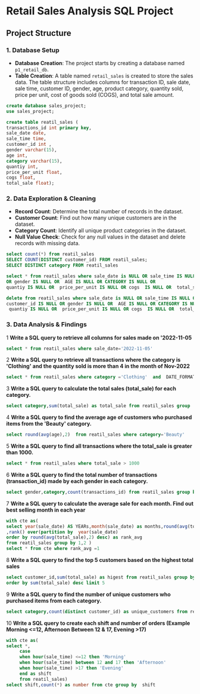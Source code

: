 # Retail Sales Analysis SQL Project

## Project Structure

### 1. Database Setup

- **Database Creation**: The project starts by creating a database named `p1_retail_db`.
- **Table Creation**: A table named `retail_sales` is created to store the sales data. The table structure includes columns for transaction ID, sale date, sale time, customer ID, gender, age, product category, quantity sold, price per unit, cost of goods sold (COGS), and total sale amount.

 ```sql
create database sales_project;
use sales_project;

create table reatil_sales (
transactions_id int primary key,	
sale_date date,
sale_time time,	
customer_id int ,
gender varchar(15),	
age int,
category varchar(15),	
quantiy int,	
price_per_unit float,
cogs float,
total_sale float);
```

### 2. Data Exploration & Cleaning

- **Record Count**: Determine the total number of records in the dataset.
- **Customer Count**: Find out how many unique customers are in the dataset.
- **Category Count**: Identify all unique product categories in the dataset.
- **Null Value Check**: Check for any null values in the dataset and delete records with missing data.

```sql
select count(*) from reatil_sales
SELECT COUNT(DISTINCT customer_id) FROM reatil_sales;
SELECT DISTINCT category FROM reatil_sales

select * from reatil_sales where sale_date is NULL OR sale_time IS NULL OR customer_id IS NULL
OR gender IS NULL OR  AGE IS NULL OR CATEGORY IS NULL OR
quantiy IS NULL OR  price_per_unit IS NULL OR cogs  IS NULL OR  total_sale IS NULL

delete from reatil_sales where sale_date is NULL OR sale_time IS NULL OR
customer_id IS NULL OR gender IS NULL OR  AGE IS NULL OR CATEGORY IS NULL OR
 quantiy IS NULL OR  price_per_unit IS NULL OR cogs  IS NULL OR  total_sale IS NULL

```

### 3. Data Analysis & Findings

 1 **Write a SQL query to retrieve all columns for sales made on '2022-11-05**
 ```sql
select * from reatil_sales where sale_date='2022-11-05'
```
2 **Write a SQL query to retrieve all transactions where the category is 'Clothing' 
and the quantity sold 
is more than 4 in the month of Nov-2022**
```sql
select * from reatil_sales where category ='Clothing'  and  DATE_FORMAT(sale_date,'%Y-%m')='2022-11' and quantiy >= 4
```
3 **Write a SQL query to calculate the total sales (total_sale) for each category.**
```sql
select category,sum(total_sale) as total_sale from reatil_sales group  by category order by 2 desc
```
4 **Write a SQL query to find the average age of customers who purchased items from the 'Beauty' category.**
```sql
select round(avg(age),2)  from reatil_sales where category='Beauty'
```
5 **Write a SQL query to find all transactions where the total_sale is greater than 1000.**
```sql
select * from reatil_sales where total_sale > 1000
```
6 **Write a SQL query to find the total number of transactions (transaction_id) made by each gender in each category.**
```sql
select gender,category,count(transactions_id) from reatil_sales group by gender, category order by 2
```
7 **Write a SQL query to calculate the average sale for each month. Find out best selling month in each year**
```sql
with cte as(
select year(sale_date) AS YEARs,month(sale_date) as months,round(avg(total_sale),2) AS AVGs
,rank() over(partition by  year(sale_date) 
order by round(avg(total_sale),2) desc) as rank_avg
from reatil_sales group by 1,2 )
select * from cte where rank_avg =1
```
8 **Write a SQL query to find the top 5 customers based on the highest total sales**
```sql
select customer_id,sum(total_sale) as higest from reatil_sales group by customer_id
order by sum(total_sale) desc limit 5
```
9 **Write a SQL query to find the number of unique customers who purchased items from each category.**
```sql
select category,count(distinct customer_id) as unique_customers from reatil_sales group by category
```
10 **Write a SQL query to create each shift and number of orders (Example Morning <=12, 
Afternoon Between 12 & 17, Evening >17)**
```sql
with cte as(
select *,
     case
     when hour(sale_time) <=12 then 'Morning'
	 when hour(sale_time) between 12 and 17 then 'Afternoon'
	 when hour(sale_time) >17 then 'Evening'
     end as shift
     from reatil_sales)
select shift,count(*) as number from cte group by  shift
```

























